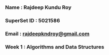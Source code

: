 ### Name : Rajdeep Kundu Roy

### SuperSet ID : 5021586

### Email : rajdeepkndroy@gmail.com

### Week 1 : Algorithms and Data Structures
